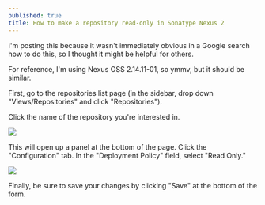 ```yaml
---
published: true
title: How to make a repository read-only in Sonatype Nexus 2
---
```

I'm posting this because it wasn't immediately obvious in a Google search how to do this, so I thought it might be helpful for others.

For reference, I'm using Nexus OSS 2.14.11-01, so ymmv, but it should be similar.

First, go to the repositories list page (in the sidebar, drop down "Views/Repositories" and click "Repositories").

Click the name of the repository you're interested in.

![]({{site.cdn_path}}/2019/01/28/repository-list.png)

This will open up a panel at the bottom of the page. Click the "Configuration" tab. In the "Deployment Policy" field, select "Read Only." 

![]({{site.cdn_path}}/2019/01/28/read-only.png)

Finally, be sure to save your changes by clicking "Save" at the bottom of the form.
